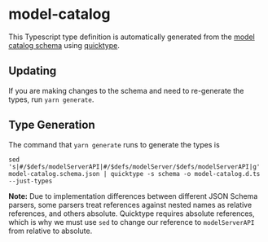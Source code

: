 # model-catalog

This Typescript type definition is automatically generated from the [model catalog schema](../model-catalog-schema.json) using [quicktype](https://github.com/glideapps/quicktype).

## Updating 

If you are making changes to the schema and need to re-generate the types, run `yarn generate`. 

## Type Generation

The command that `yarn generate` runs to generate the types is 
```
sed 's|#/$defs/modelServerAPI|#/$defs/modelServer/$defs/modelServerAPI|g' model-catalog.schema.json | quicktype -s schema -o model-catalog.d.ts --just-types
```

**Note:** Due to implementation differences between different JSON Schema parsers, some parsers treat references against nested names as relative references, and others absolute. Quicktype requires absolute references, which is why we must use `sed` to change our reference to `modelServerAPI` from relative to absolute.
